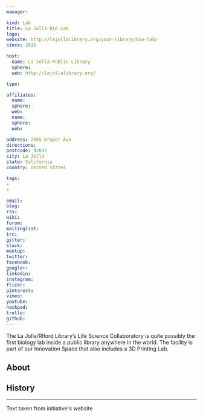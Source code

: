 ```yaml
---
manager:

kind: Lab
title: La Jolla Bio Lab
logo:
website: http://lajollalibrary.org/your-library/bio-lab/
since: 2015

host:
  name: La Jolla Public Library
  sphere:
  web: http://lajollalibrary.org/

type:

affiliates:
  name:
  sphere:
  web:
  name:
  sphere:
  web:

address: 7555 Draper Ave
directions:
postcode: 92037
city: La Jolla
state: California
country: United States

tags:
-
-

email:
blog:
rss:
wiki:
forum:
mailinglist:
irc:
gitter:
slack:
meetup:
twitter:
facebook:
google+:
linkedin:
instagram:
flickr:
pinterest:
vimeo:
youtube:
hackpad:
trello:
github:
---
```

The La Jolla/RIford Library’s Life Science Collaboratory is quite possibly the first biology lab inside a public library anywhere in the world. The facility is part of our Innovation Space that also includes a 3D Printing Lab.

## About

## History

---
Text taken from initiative's website
